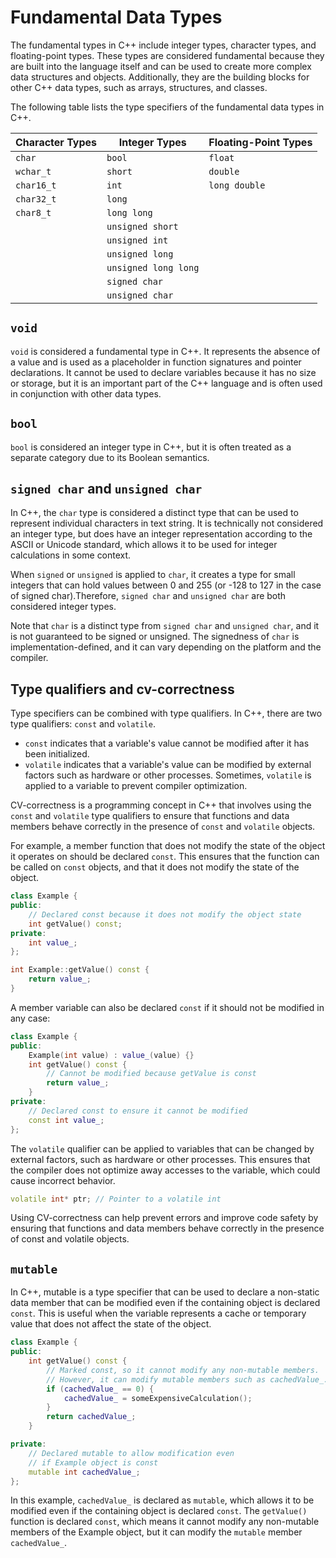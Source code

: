 # Fundamental Data Types

The fundamental types in C++ include integer types, character types, and floating-point types. These types are considered fundamental because they are built into the language itself and can be used to create more complex data structures and objects. Additionally, they are the building blocks for other C++ data types, such as arrays, structures, and classes.

The following table lists the type specifiers of the fundamental data types in C++.

| Character Types | Integer Types | Floating-Point Types |
| --- | --- | --- |
| `char` | `bool` | `float` |
| `wchar_t` | `short` | `double` |
| `char16_t` | `int` | `long double` |
| `char32_t` | `long` | |
| `char8_t` | `long long` | |
| | `unsigned short` | |
| | `unsigned int` | |
| | `unsigned long` | |
| | `unsigned long long` | |
| | `signed char` | |
| | `unsigned char` | |

## `void`

`void` is considered a fundamental type in C++. It represents the absence of a value and is used as a placeholder in function signatures and pointer declarations. It cannot be used to declare variables because it has no size or storage, but it is an important part of the C++ language and is often used in conjunction with other data types.

## `bool`
`bool` is considered an integer type in C++, but it is often treated as a separate category due to its Boolean semantics.

## `signed char` and `unsigned char`
In C++, the `char` type is considered a distinct type that can be used to represent individual characters in text string. It is technically not considered an integer type, but does have an integer representation according to the ASCII or Unicode standard, which allows it to be used for integer calculations in some context.

When `signed` or `unsigned` is applied to `char`, it creates a type for small integers that can hold values between 0 and 255 (or -128 to 127 in the case of signed char).Therefore, `signed char` and `unsigned char` are both considered integer types.

Note that `char` is a distinct type from `signed char` and `unsigned char`, and it is not guaranteed to be signed or unsigned. The signedness of `char` is implementation-defined, and it can vary depending on the platform and the compiler.

## Type qualifiers and cv-correctness
Type specifiers can be combined with type qualifiers. In C++, there are two type qualifiers: `const` and `volatile`.

- `const` indicates that a variable's value cannot be modified after it has been initialized.
- `volatile` indicates that a variable's value can be modified by external factors such as hardware or other processes. Sometimes, `volatile` is applied to a variable to prevent compiler optimization.
  
CV-correctness is a programming concept in C++ that involves using the `const` and `volatile` type qualifiers to ensure that functions and data members behave correctly in the presence of `const` and `volatile` objects.

For example, a member function that does not modify the state of the object it operates on should be declared `const`. This ensures that the function can be called on `const` objects, and that it does not modify the state of the object.

```cpp
class Example {
public:
    // Declared const because it does not modify the object state
    int getValue() const; 
private:
    int value_;
};

int Example::getValue() const {
    return value_;
}
```

A member variable can also be declared `const` if it should not be modified in any case:

```cpp
class Example {
public:
    Example(int value) : value_(value) {}
    int getValue() const {
        // Cannot be modified because getValue is const
        return value_; 
    }
private:
    // Declared const to ensure it cannot be modified
    const int value_; 
};
```

The `volatile` qualifier can be applied to variables that can be changed by external factors, such as hardware or other processes. This ensures that the compiler does not optimize away accesses to the variable, which could cause incorrect behavior.

```cpp
volatile int* ptr; // Pointer to a volatile int
```

Using CV-correctness can help prevent errors and improve code safety by ensuring that functions and data members behave correctly in the presence of const and volatile objects.

## `mutable`
In C++, mutable is a type specifier that can be used to declare a non-static data member that can be modified even if the containing object is declared `const`. This is useful when the variable represents a cache or temporary value that does not affect the state of the object.

```cpp
class Example {
public:
    int getValue() const {
        // Marked const, so it cannot modify any non-mutable members.
        // However, it can modify mutable members such as cachedValue_.
        if (cachedValue_ == 0) {
            cachedValue_ = someExpensiveCalculation();
        }
        return cachedValue_;
    }

private:
    // Declared mutable to allow modification even 
    // if Example object is const
    mutable int cachedValue_;
};
```

In this example, `cachedValue_` is declared as `mutable`, which allows it to be modified even if the containing object is declared `const`. The `getValue()` function is declared `const`, which means it cannot modify any non-mutable members of the Example object, but it can modify the `mutable` member `cachedValue_`.